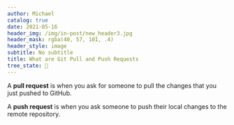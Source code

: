 ```yaml
---
author: Michael
catalog: true
date: 2021-05-16
header_img: /img/in-post/new_header3.jpg
header_mask: rgba(40, 57, 101, .4)
header_style: image
subtitle: No subtitle
title: What are Git Pull and Push Requests
tree_state: 🌱
---
```


A **pull request** is when you ask for someone to pull the changes that you just pushed to GitHub.

A **push request** is when you ask someone to push their local changes to the remote repository.
